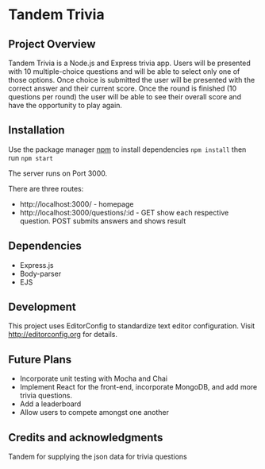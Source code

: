 # Tandem Trivia

## Project Overview
Tandem Trivia is a Node.js and Express trivia app. Users will be presented with 10 multiple-choice questions and will be able to select only one of those options. Once choice is submitted the user will be presented with the correct answer and their current score. Once the round is finished (10 questions per round) the user will be able to see their overall score and have the opportunity to play again.

## Installation
Use the package manager [npm](https://docs.npmjs.com/cli/v6/commands/npm-install) to install dependencies
`npm install` then run `npm start`

The server runs on Port 3000.

There are three routes:

- http://localhost:3000/ - homepage
- http://localhost:3000/questions/:id - GET show each respective question. POST submits answers and shows result

## Dependencies
- Express.js
- Body-parser
- EJS

## Development
This project uses EditorConfig to standardize text editor configuration.
Visit http://editorconfig.org for details.

## Future Plans
- Incorporate unit testing with Mocha and Chai
- Implement React for the front-end, incorporate MongoDB, and add more trivia questions.
- Add a leaderboard 
- Allow users to compete amongst one another

## Credits and acknowledgments
Tandem for supplying the json data for trivia questions

